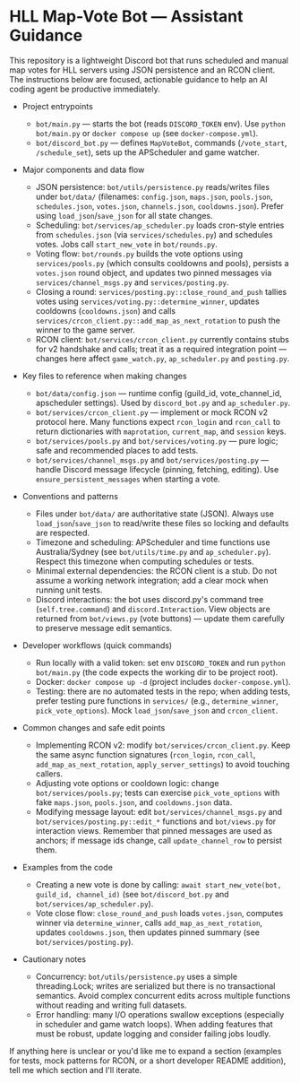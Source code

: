 <!-- Copilot instructions for contributors/agents working on HLL_MapVoteBot_Scaffold -->
# HLL Map-Vote Bot — Assistant Guidance

This repository is a lightweight Discord bot that runs scheduled and manual map votes for HLL servers using JSON persistence and an RCON client. The instructions below are focused, actionable guidance to help an AI coding agent be productive immediately.

- Project entrypoints
  - `bot/main.py` — starts the bot (reads `DISCORD_TOKEN` env). Use `python bot/main.py` or `docker compose up` (see `docker-compose.yml`).
  - `bot/discord_bot.py` — defines `MapVoteBot`, commands (`/vote_start`, `/schedule_set`), sets up the APScheduler and game watcher.

- Major components and data flow
  - JSON persistence: `bot/utils/persistence.py` reads/writes files under `bot/data/` (filenames: `config.json`, `maps.json`, `pools.json`, `schedules.json`, `votes.json`, `channels.json`, `cooldowns.json`). Prefer using `load_json`/`save_json` for all state changes.
  - Scheduling: `bot/services/ap_scheduler.py` loads cron-style entries from `schedules.json` (via `services/schedules.py`) and schedules votes. Jobs call `start_new_vote` in `bot/rounds.py`.
  - Voting flow: `bot/rounds.py` builds the vote options using `services/pools.py` (which consults cooldowns and pools), persists a `votes.json` round object, and updates two pinned messages via `services/channel_msgs.py` and `services/posting.py`.
  - Closing a round: `services/posting.py::close_round_and_push` tallies votes using `services/voting.py::determine_winner`, updates cooldowns (`cooldowns.json`) and calls `services/crcon_client.py::add_map_as_next_rotation` to push the winner to the game server.
  - RCON client: `bot/services/crcon_client.py` currently contains stubs for v2 handshake and calls; treat it as a required integration point — changes here affect `game_watch.py`, `ap_scheduler.py` and `posting.py`.

- Key files to reference when making changes
  - `bot/data/config.json` — runtime config (guild_id, vote_channel_id, apscheduler settings). Used by `discord_bot.py` and `ap_scheduler.py`.
  - `bot/services/crcon_client.py` — implement or mock RCON v2 protocol here. Many functions expect `rcon_login` and `rcon_call` to return dictionaries with `maprotation`, `current_map`, and `session` keys.
  - `bot/services/pools.py` and `bot/services/voting.py` — pure logic; safe and recommended places to add tests.
  - `bot/services/channel_msgs.py` and `bot/services/posting.py` — handle Discord message lifecycle (pinning, fetching, editing). Use `ensure_persistent_messages` when starting a vote.

- Conventions and patterns
  - Files under `bot/data/` are authoritative state (JSON). Always use `load_json`/`save_json` to read/write these files so locking and defaults are respected.
  - Timezone and scheduling: APScheduler and time functions use Australia/Sydney (see `bot/utils/time.py` and `ap_scheduler.py`). Respect this timezone when computing schedules or tests.
  - Minimal external dependencies: the RCON client is a stub. Do not assume a working network integration; add a clear mock when running unit tests.
  - Discord interactions: the bot uses discord.py's command tree (`self.tree.command`) and `discord.Interaction`. View objects are returned from `bot/views.py` (vote buttons) — update them carefully to preserve message edit semantics.

- Developer workflows (quick commands)
  - Run locally with a valid token: set env `DISCORD_TOKEN` and run `python bot/main.py` (the code expects the working dir to be project root).
  - Docker: `docker compose up -d` (project includes `docker-compose.yml`).
  - Testing: there are no automated tests in the repo; when adding tests, prefer testing pure functions in `services/` (e.g., `determine_winner`, `pick_vote_options`). Mock `load_json`/`save_json` and `crcon_client`.

- Common changes and safe edit points
  - Implementing RCON v2: modify `bot/services/crcon_client.py`. Keep the same async function signatures (`rcon_login`, `rcon_call`, `add_map_as_next_rotation`, `apply_server_settings`) to avoid touching callers.
  - Adjusting vote options or cooldown logic: change `bot/services/pools.py`; tests can exercise `pick_vote_options` with fake `maps.json`, `pools.json`, and `cooldowns.json` data.
  - Modifying message layout: edit `bot/services/channel_msgs.py` and `bot/services/posting.py::edit_*` functions and `bot/views.py` for interaction views. Remember that pinned messages are used as anchors; if message ids change, call `update_channel_row` to persist them.

- Examples from the code
  - Creating a new vote is done by calling: `await start_new_vote(bot, guild_id, channel_id)` (see `bot/discord_bot.py` and `bot/services/ap_scheduler.py`).
  - Vote close flow: `close_round_and_push` loads `votes.json`, computes winner via `determine_winner`, calls `add_map_as_next_rotation`, updates `cooldowns.json`, then updates pinned summary (see `bot/services/posting.py`).

- Cautionary notes
  - Concurrency: `bot/utils/persistence.py` uses a simple threading.Lock; writes are serialized but there is no transactional semantics. Avoid complex concurrent edits across multiple functions without reading and writing full datasets.
  - Error handling: many I/O operations swallow exceptions (especially in scheduler and game watch loops). When adding features that must be robust, update logging and consider failing jobs loudly.

If anything here is unclear or you'd like me to expand a section (examples for tests, mock patterns for RCON, or a short developer README addition), tell me which section and I'll iterate.

